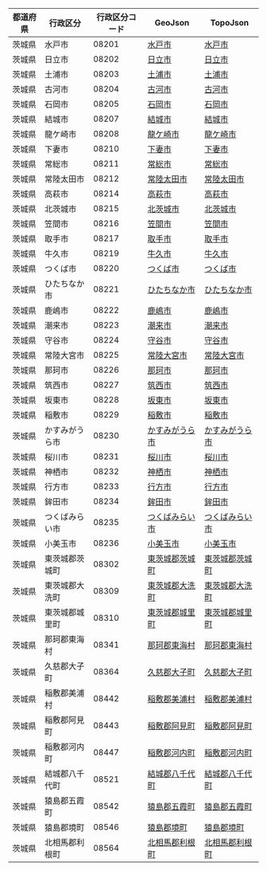 | 都道府県 | 行政区分 | 行政区分コード | GeoJson | TopoJson |
|-----------|--------- |--------------|------|------|
| 茨城県 | 水戸市 | 08201 | [水戸市](/geojson/cities/08/08201.json) | [水戸市](/topojson/cities/08/08201.topojson) |
| 茨城県 | 日立市 | 08202 | [日立市](/geojson/cities/08/08202.json) | [日立市](/topojson/cities/08/08202.topojson) |
| 茨城県 | 土浦市 | 08203 | [土浦市](/geojson/cities/08/08203.json) | [土浦市](/topojson/cities/08/08203.topojson) |
| 茨城県 | 古河市 | 08204 | [古河市](/geojson/cities/08/08204.json) | [古河市](/topojson/cities/08/08204.topojson) |
| 茨城県 | 石岡市 | 08205 | [石岡市](/geojson/cities/08/08205.json) | [石岡市](/topojson/cities/08/08205.topojson) |
| 茨城県 | 結城市 | 08207 | [結城市](/geojson/cities/08/08207.json) | [結城市](/topojson/cities/08/08207.topojson) |
| 茨城県 | 龍ケ崎市 | 08208 | [龍ケ崎市](/geojson/cities/08/08208.json) | [龍ケ崎市](/topojson/cities/08/08208.topojson) |
| 茨城県 | 下妻市 | 08210 | [下妻市](/geojson/cities/08/08210.json) | [下妻市](/topojson/cities/08/08210.topojson) |
| 茨城県 | 常総市 | 08211 | [常総市](/geojson/cities/08/08211.json) | [常総市](/topojson/cities/08/08211.topojson) |
| 茨城県 | 常陸太田市 | 08212 | [常陸太田市](/geojson/cities/08/08212.json) | [常陸太田市](/topojson/cities/08/08212.topojson) |
| 茨城県 | 高萩市 | 08214 | [高萩市](/geojson/cities/08/08214.json) | [高萩市](/topojson/cities/08/08214.topojson) |
| 茨城県 | 北茨城市 | 08215 | [北茨城市](/geojson/cities/08/08215.json) | [北茨城市](/topojson/cities/08/08215.topojson) |
| 茨城県 | 笠間市 | 08216 | [笠間市](/geojson/cities/08/08216.json) | [笠間市](/topojson/cities/08/08216.topojson) |
| 茨城県 | 取手市 | 08217 | [取手市](/geojson/cities/08/08217.json) | [取手市](/topojson/cities/08/08217.topojson) |
| 茨城県 | 牛久市 | 08219 | [牛久市](/geojson/cities/08/08219.json) | [牛久市](/topojson/cities/08/08219.topojson) |
| 茨城県 | つくば市 | 08220 | [つくば市](/geojson/cities/08/08220.json) | [つくば市](/topojson/cities/08/08220.topojson) |
| 茨城県 | ひたちなか市 | 08221 | [ひたちなか市](/geojson/cities/08/08221.json) | [ひたちなか市](/topojson/cities/08/08221.topojson) |
| 茨城県 | 鹿嶋市 | 08222 | [鹿嶋市](/geojson/cities/08/08222.json) | [鹿嶋市](/topojson/cities/08/08222.topojson) |
| 茨城県 | 潮来市 | 08223 | [潮来市](/geojson/cities/08/08223.json) | [潮来市](/topojson/cities/08/08223.topojson) |
| 茨城県 | 守谷市 | 08224 | [守谷市](/geojson/cities/08/08224.json) | [守谷市](/topojson/cities/08/08224.topojson) |
| 茨城県 | 常陸大宮市 | 08225 | [常陸大宮市](/geojson/cities/08/08225.json) | [常陸大宮市](/topojson/cities/08/08225.topojson) |
| 茨城県 | 那珂市 | 08226 | [那珂市](/geojson/cities/08/08226.json) | [那珂市](/topojson/cities/08/08226.topojson) |
| 茨城県 | 筑西市 | 08227 | [筑西市](/geojson/cities/08/08227.json) | [筑西市](/topojson/cities/08/08227.topojson) |
| 茨城県 | 坂東市 | 08228 | [坂東市](/geojson/cities/08/08228.json) | [坂東市](/topojson/cities/08/08228.topojson) |
| 茨城県 | 稲敷市 | 08229 | [稲敷市](/geojson/cities/08/08229.json) | [稲敷市](/topojson/cities/08/08229.topojson) |
| 茨城県 | かすみがうら市 | 08230 | [かすみがうら市](/geojson/cities/08/08230.json) | [かすみがうら市](/topojson/cities/08/08230.topojson) |
| 茨城県 | 桜川市 | 08231 | [桜川市](/geojson/cities/08/08231.json) | [桜川市](/topojson/cities/08/08231.topojson) |
| 茨城県 | 神栖市 | 08232 | [神栖市](/geojson/cities/08/08232.json) | [神栖市](/topojson/cities/08/08232.topojson) |
| 茨城県 | 行方市 | 08233 | [行方市](/geojson/cities/08/08233.json) | [行方市](/topojson/cities/08/08233.topojson) |
| 茨城県 | 鉾田市 | 08234 | [鉾田市](/geojson/cities/08/08234.json) | [鉾田市](/topojson/cities/08/08234.topojson) |
| 茨城県 | つくばみらい市 | 08235 | [つくばみらい市](/geojson/cities/08/08235.json) | [つくばみらい市](/topojson/cities/08/08235.topojson) |
| 茨城県 | 小美玉市 | 08236 | [小美玉市](/geojson/cities/08/08236.json) | [小美玉市](/topojson/cities/08/08236.topojson) |
| 茨城県 | 東茨城郡茨城町 | 08302 | [東茨城郡茨城町](/geojson/cities/08/08302.json) | [東茨城郡茨城町](/topojson/cities/08/08302.topojson) |
| 茨城県 | 東茨城郡大洗町 | 08309 | [東茨城郡大洗町](/geojson/cities/08/08309.json) | [東茨城郡大洗町](/topojson/cities/08/08309.topojson) |
| 茨城県 | 東茨城郡城里町 | 08310 | [東茨城郡城里町](/geojson/cities/08/08310.json) | [東茨城郡城里町](/topojson/cities/08/08310.topojson) |
| 茨城県 | 那珂郡東海村 | 08341 | [那珂郡東海村](/geojson/cities/08/08341.json) | [那珂郡東海村](/topojson/cities/08/08341.topojson) |
| 茨城県 | 久慈郡大子町 | 08364 | [久慈郡大子町](/geojson/cities/08/08364.json) | [久慈郡大子町](/topojson/cities/08/08364.topojson) |
| 茨城県 | 稲敷郡美浦村 | 08442 | [稲敷郡美浦村](/geojson/cities/08/08442.json) | [稲敷郡美浦村](/topojson/cities/08/08442.topojson) |
| 茨城県 | 稲敷郡阿見町 | 08443 | [稲敷郡阿見町](/geojson/cities/08/08443.json) | [稲敷郡阿見町](/topojson/cities/08/08443.topojson) |
| 茨城県 | 稲敷郡河内町 | 08447 | [稲敷郡河内町](/geojson/cities/08/08447.json) | [稲敷郡河内町](/topojson/cities/08/08447.topojson) |
| 茨城県 | 結城郡八千代町 | 08521 | [結城郡八千代町](/geojson/cities/08/08521.json) | [結城郡八千代町](/topojson/cities/08/08521.topojson) |
| 茨城県 | 猿島郡五霞町 | 08542 | [猿島郡五霞町](/geojson/cities/08/08542.json) | [猿島郡五霞町](/topojson/cities/08/08542.topojson) |
| 茨城県 | 猿島郡境町 | 08546 | [猿島郡境町](/geojson/cities/08/08546.json) | [猿島郡境町](/topojson/cities/08/08546.topojson) |
| 茨城県 | 北相馬郡利根町 | 08564 | [北相馬郡利根町](/geojson/cities/08/08564.json) | [北相馬郡利根町](/topojson/cities/08/08564.topojson) |
